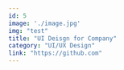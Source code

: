 ```yaml
---
id: 5
image: './image.jpg'
img: "test"
title: "UI Deisgn for Company"
category: "UI/UX Design"
link: "https://github.com"
---
```

